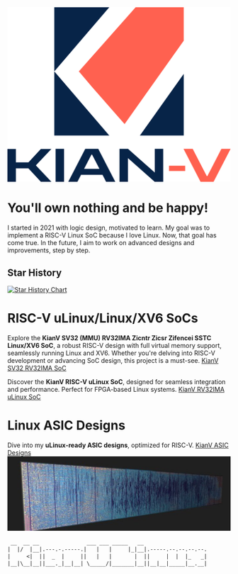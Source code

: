 <img src="zendots_blue_red.png" alt="Kianv logo"/>

You'll own nothing and be happy!
================================
I started in 2021 with logic design, motivated to learn.
My goal was to implement a RISC-V Linux SoC because I love
Linux. Now, that goal has come true. In the future, I aim to work on advanced
designs and improvements, step by step.

## Star History

<a href="https://star-history.com/#splinedrive/kianRiscV&Date">
 <picture>
   <source media="(prefers-color-scheme: dark)" srcset="https://api.star-history.com/svg?repos=splinedrive/kianRiscV&type=Date&theme=dark" />
   <source media="(prefers-color-scheme: light)" srcset="https://api.star-history.com/svg?repos=splinedrive/kianRiscV&type=Date" />
   <img alt="Star History Chart" src="https://api.star-history.com/svg?repos=splinedrive/kianRiscV&type=Date" />
 </picture>
</a>

**RISC-V uLinux/Linux/XV6 SoCs**
================================
Explore the **KianV SV32 (MMU) RV32IMA Zicntr Zicsr Zifencei SSTC Linux/XV6
SoC**, a robust RISC-V design with full virtual memory support, seamlessly
running Linux and XV6. Whether you're delving into RISC-V development or
advancing SoC design, this project is a must-see.
[KianV SV32 RV32IMA SoC](https://github.com/splinedrive/kianRiscV/tree/master/linux_socs/kianv_mc_rv32ima_sv32)

Discover the **KianV RISC-V uLinux SoC**, designed for seamless integration and performance. Perfect for FPGA-based Linux systems.
[KianV RV32IMA uLinux SoC](https://github.com/splinedrive/kianRiscV/blob/master/linux_socs/kianv_harris_mcycle_edition/README.md)

**Linux ASIC Designs**
======================
Dive into my **uLinux-ready ASIC designs**, optimized for RISC-V.
[KianV ASIC Designs](https://github.com/splinedrive/kianRiscV/tree/master/asic)
<img src="ulinux_asic_tt05.jpg" alt="Kianv uLinux ASIC Soc TT05" />

```
 __  __ __               ___ ___ _____   __
|  |/  |__|.---.-.-----.|   |   |     |_|__|.-----.--.--.--.--.
|     <|  ||  _  |     ||   |   |       |  ||     |  |  |_   _|
|__|\__|__||___._|__|__| \_____/|_______|__||__|__|_____|__.__|
```

